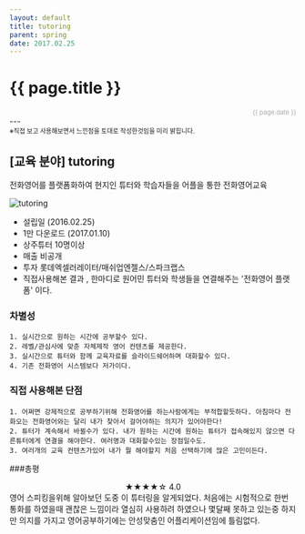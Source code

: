 ```yaml
---
layout: default
title: tutoring
parent: spring
date: 2017.02.25
---
```


<h1>{{ page.title }}</h1>  
<div style="text-align:right; font-size:11px; color:#aaa">{{ page.date }} </div>
---

<div style="font-size: 11px"> ※직접 보고 사용해보면서 느낀점을 토대로 작성한것임을 미리 밝힙니다. </div>
  
## [교육 분야] tutoring
전화영어를 플랫폼화하여 현지인 튜터와 학습자들을 어플을 통한 전화영어교육  

![tutoring](/tutoring/tutoring.jpg)

- 설립일 (2016.02.25)  
- 1만 다운로드 (2017.01.10)  
- 상주튜터 10명이상  
- 매출 비공개  
- 투자 롯데엑셀러레이터/매쉬업엔젤스/스파크랩스  
- 직접사용해본 결과 , 한마디로 원어민 튜터와 학생들을 연결해주는 '전화영어 플랫폼' 이다.

### 차별성  
~~~
1. 실시간으로 원하는 시간에 공부할수 있다.
2. 레벨/관심사에 맞춘 자체제작 영어 컨텐츠를 제공한다.
3. 실시간으로 튜터와 함께 교육자료를 슬라이드쉐어하며 대화할수 있다.
4. 기존 전화영어 시스템보다 저가이다.
~~~

### 직접 사용해본 단점

~~~
1. 어쩌면 강제적으로 공부하기위해 전화영어를 하는사람에게는 부적합할듯하다. 아침마다 전화오는 전화영어와는 달리 내가 찾아서 걸어야하는 의지가 있어야한다!
2. 튜터가 계속해서 바뀔수가 있다. 내가 원하는 시간에 원하는 튜터가 접속해있지 않으면 다른튜터에게 연결을 해야한다. 여러명과 대화할수있는 장점일수도.
3. 여러개의 교육 컨텐츠가있어 내가 뭘 해야할지 처음 선택하기에 많은 고민이든다. 
~~~


###총평
<div style="text-align:center;">★★★★☆ 4.0</div>
영어 스피킹을위해 알아보던 도중 이 튜터링을 알게되었다. 처음에는 시험적으로 한번 통화를 하였을때 괜찮은 느낌이라 열심히 사용하려 하였으나 몇달째 못하고 있는중
하지만 의지를 가지고 영어공부하기에는 안성맞춤인 어플리케이션임에 틀림없다.
